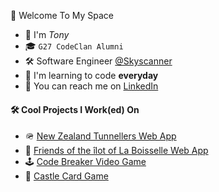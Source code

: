 🤖 Welcome To My Space
* 👋 I'm *Tony*
* 🎓 ```G27 CodeClan Alumni```
* 🛠️ Software Engineer [@Skyscanner](https://github.com/Skyscanner)
* 🌱 I'm learning to code **everyday**
* 📮 You can reach me on [LinkedIn](https://www.linkedin.com/in/anthony-byledbal/)

#### 🛠️ **Cool Projects I Work(ed) On**
* 🪖 [New Zealand Tunnellers Web App](https://www.nztunnellers.com)
* 🤝 [Friends of the &icirc;lot of La Boisselle Web App](https://www.ilotdelaboisselle.com)
* 🕹️ [Code Breaker Video Game](https://github.com/PrinsWillem/CodeBreaker)
* 🏰 [Castle Card Game](https://github.com/PrinsWillem/castle_game_project)
